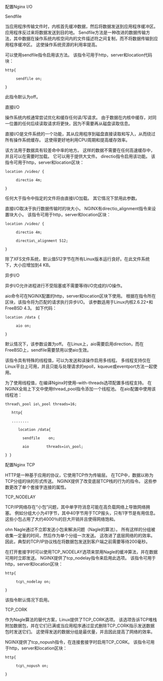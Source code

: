 配置Nginx I/O

Sendfile

当应用程序传输文件时，内核首先缓冲数据，然后将数据发送到应用程序缓冲区。 应用程序反过来将数据发送到目的地。 Sendfile方法是一种改进的数据传输方法，其中数据在操作系统内核空间内的文件描述符之间复制，而不将数据传输到应用程序缓冲区。 这使操作系统资源的利用率提高。

可以使用sendfile指令启用该方法。 该指令可用于http，server和location代码块：

    http{

         sendfile on;

    }

此指令默认为off。

直接I/O

操作系统内核通常尝试优化和缓存任何读/写请求。 由于数据在内核中缓存，对同一位置的任何后续读取请求将更快，因为不需要再从磁盘读取信息。

直接I/O是文件系统的一个功能，其从应用程序到磁盘直接读取和写入，从而绕过所有操作系统缓存。 这使得更好地利用CPU周期和提高缓存效率。

该方法用于数据具有较差命中率的地方。 这样的数据不需要在任何高速缓存中，并且可以在需要时加载。 它可以用于提供大文件。 directio指令启用该功能。 该指令可用于http，server和location区块：

    location /video/ {

         directio 4m;

    }

任何大于指令中指定的文件将由直接I/O加载。 其它情况下禁用此参数。

直接I/O取决于执行数据传输时的块大小。 NGINX有directio\_alignment指令来设置块大小。 该指令可用于http，server和location区块：

    location /video/ {

         directio 4m;

         directio\_alignment 512;

    }

除了XFS文件系统，默认值512字节在所有Linux版本运行良好。在此文件系统下，大小应增加到4 KB。

异步I/O

异步I/O允许进程进行不受阻塞或不需要等待I/O完成的I/O操作。

aio命令可在NGINX配置的http，server和location区块下使用。 根据在指令所在区块，该指令将为匹配的请求执行异步I/O。 该参数适用于Linux内核2.6.22+和FreeBSD 4.3。 如下代码：

    location /data {

         aio on;

    }

默认情况下，该参数设置为off。 在Linux上，aio需要启用direction，而在FreeBSD上，sendfile需要禁用以使aio生效。

该指令具有特殊的线程值，可以为发送和读操作启用多线程。 多线程支持仅在Linux平台上可用，并且只能与处理请求的epoll，kqueue或eventport方法一起使用。

为了使用线程值，在编译Nginx时使用–with-threads选项配置多线程支持。 在NGINX全局上下文中使用thread\_pool指令添加一个线程池。 在aio配置中使用该线程池：

    thread\_pool io\_pool threads=16;

       http{

       ........

          location /data{

            sendfile    on;

            aio        threads=io\_pool;

    } }

配置Nginx TCP



HTTP是一种基于应用的协议，它使用TCP作为传输层。 在TCP中，数据以称为TCP分组的块的形式传送。 NGINX提供了改变底层TCP栈的行为的指令。 这些参数更改了单个套接字连接的属性。

TCP\_NODELAY

TCP/IP网络存在“小包”问题，其中单字符消息可能在高负载网络上导致网络拥塞。 例如分组大小为41字节，其中40字节用于TCP报头，只有1字节是有用信息。 这些小包占用了大约4000％的巨大开销并且使得网络饱和。

ohn Nagle通过不立即发送小包来解决问题（Nagle的算法）。 所有这样的分组被收集一定量的时间，然后作为单个分组一次发送。 这改进了底层网络的的效率。 因此，典型的TCP/IP协议栈在将数据包发送到客户端之前需要等待200毫秒。

在打开套接字时可以使用TCP\_NODELAY选项来禁用Nagle的缓冲算法，并在数据可用时立即发送。 NGINX提供了tcp\_nodelay指令来启用此选项。 该指令可用于http，server和location区块：

    http{

         tcp\_nodelay on;

    }

该指令默认情况下启用。

TCP\_CORK

作为Nagle算法的替代方案，Linux提供了TCP\_CORK选项。 该选项告诉TCP堆栈附加数据包，并在它们已满或当应用程序通过显式删除TCP\_CORK指示发送数据包时发送它们。 这使得发送的数据分组是最优量，并且因此提高了网络的效率。

NGINX提供了tcp\_nopush指令，在连接套接字时启用TCP\_CORK。 该指令可用于http，server和location区块：

    http{

         tcp\_nopush on;

    }





